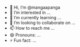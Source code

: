 - 👋 Hi, I’m @mangaapanga
- 👀 I’m interested in ...
- 🌱 I’m currently learning ...
- 💞️ I’m looking to collaborate on ...
- 📫 How to reach me ...
- 😄 Pronouns: ...
- ⚡ Fun fact: ...

<!---
mangaapanga/mangaapanga is a ✨ special ✨ repository because its `README.md` (this file) appears on your GitHub profile.
You can click the Preview link to take a look at your changes.
--->
